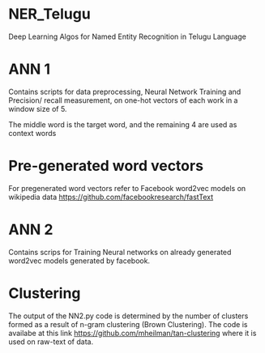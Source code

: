 # NER_Telugu
Deep Learning Algos for Named Entity Recognition in Telugu Language

# ANN 1

Contains scripts for data preprocessing, Neural Network Training and Precision/ recall measurement, on one-hot vectors of each work in a window size of 5. 

The middle word is the target word, and the remaining 4 are used as context words


# Pre-generated word vectors 
For pregenerated word vectors refer to Facebook word2vec models on wikipedia data https://github.com/facebookresearch/fastText

# ANN 2

Contains scrips for Training Neural networks on already generated word2vec models generated by facebook.


# Clustering 

The output of the NN2.py code is determined by the number of clusters formed as a result of n-gram clustering (Brown Clustering). The code is availabe at this link https://github.com/mheilman/tan-clustering where it is used on raw-text of data.
